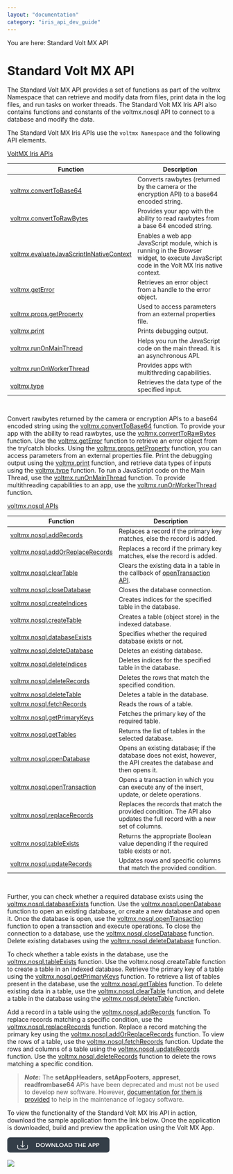 ```yaml
---
layout: "documentation"
category: "iris_api_dev_guide"
---
```

                            

You are here: Standard Volt MX API

Standard Volt MX API
=================

The Standard Volt MX API provides a set of functions as part of the voltmx Namespace that can retrieve and modify data from files, print data in the log files, and run tasks on worker threads. The Standard Volt MX Iris API also contains functions and constants of the voltmx.nosql API to connect to a database and modify the data.

The Standard Volt MX Iris APIs use the `voltmx Namespace` and the following API elements.

[VoltMX Iris APIs](voltmx_functions.html#volt-mx-namespace)

  
| Function | Description |
| --- | --- |
| [voltmx.convertToBase64](voltmx_functions.html#convertt) | Converts rawbytes (returned by the camera or the encryption API) to a base64 encoded string. |
| [voltmx.convertToRawBytes](voltmx_functions.html#convertr) | Provides your app with the ability to read rawbytes from a base 64 encoded string. |
| [voltmx.evaluateJavaScriptInNativeContext](voltmx_functions.html#evaluateJavaScript) | Enables a web app JavaScript module, which is running in the Browser widget, to execute JavaScript code in the Volt MX Iris native context. |
| [voltmx.getError](voltmx_functions.html#getError) | Retrieves an error object from a handle to the error object. |
| [voltmx.props.getProperty](voltmx_functions.html#props.ge) | Used to access parameters from an external properties file. |
| [voltmx.print](voltmx_functions.html#print) | Prints debugging output. |
| [voltmx.runOnMainThread](voltmx_functions.html#voltmx.run) | Helps you run the JavaScript code on the main thread. It is an asynchronous API. |
| [voltmx.runOnWorkerThread](voltmx_functions.html#voltmx.run2) | Provides apps with multithreding capabilities. |
| [voltmx.type](voltmx_functions.html#type) | Retrieves the data type of the specified input. |

 

Convert rawbytes returned by the camera or encryption APIs to a base64 encoded string using the [voltmx.convertToBase64](voltmx_functions.html#convertt) function. To provide your app with the ability to read rawbytes, use the [voltmx.convertToRawBytes](voltmx_functions.html#convertr) function. Use the [voltmx.getError](voltmx_functions.html#getError) function to retrieve an error object from the try/catch blocks. Using the [voltmx.props.getProperty](voltmx_functions.html#props.ge) function, you can access parameters from an external properties file. Print the debugging output using the [voltmx.print](voltmx_functions.html#print) function, and retrieve data types of inputs using the [voltmx.type](voltmx_functions.html#type) function. To run a JavaScript code on the Main Thread, use the [voltmx.runOnMainThread](voltmx_functions.html#voltmx.run) function. To provide multithreading capabilities to an app, use the [voltmx.runOnWorkerThread](voltmx_functions.html#voltmx.run2) function.

[voltmx.nosql APIs](voltmx_functions.html#volt-mx-nosql-apis)

| Function | Description |
| --- | --- |
| [voltmx.nosql.addRecords](voltmx_functions.html#voltmx.nosql.addRecords) | Replaces a record if the primary key matches, else the record is added. |
| [voltmx.nosql.addOrReplaceRecords](voltmx_functions.html#voltmx.nosql.addOrReplaceRecords) | Replaces a record if the primary key matches, else the record is added. |
| [voltmx.nosql.clearTable](voltmx_functions.html#voltmx.nosql.clearTable) | Clears the existing data in a table in the callback of [openTransaction API](#voltmx.nosql.openDatabase). |
| [voltmx.nosql.closeDatabase](voltmx_functions.html#voltmx.nosql.closeDatabase) | Closes the database connection. |
| [voltmx.nosql.createIndices](voltmx_functions.html#createIndices) | Creates indices for the specified table in the database. |
| [voltmx.nosql.createTable](voltmx_functions.html#voltmx.nosql.createTable) | Creates a table (object store) in the indexed database. |
| [voltmx.nosql.databaseExists](voltmx_functions.html#voltmx.nosql.databaseExists) | Specifies whether the required database exists or not. |
| [voltmx.nosql.deleteDatabase](voltmx_functions.html#voltmx.nosql.deleteDatabase) | Deletes an existing database. |
| [voltmx.nosql.deleteIndices](voltmx_functions.html#deleteIndices) | Deletes indices for the specified table in the database. |
| [voltmx.nosql.deleteRecords](voltmx_functions.html#voltmx.nosql.deleteRecords) | Deletes the rows that match the specified condition. |
| [voltmx.nosql.deleteTable](voltmx_functions.html#voltmx.nosql.deleteTable) | Deletes a table in the database. |
| [voltmx.nosql.fetchRecords](voltmx_functions.html#voltmx.nosql.fetchRecords) | Reads the rows of a table. |
| [voltmx.nosql.getPrimaryKeys](voltmx_functions.html#voltmx.nosql.getPrimaryKeys) | Fetches the primary key of the required table. |
| [voltmx.nosql.getTables](voltmx_functions.html#voltmx.nosql.getTables) | Returns the list of tables in the selected database. |
| [voltmx.nosql.openDatabase](voltmx_functions.html#voltmx.nosql.openDatabase) | Opens an existing database; if the database does not exist, however, the API creates the database and then opens it. |
| [voltmx.nosql.openTransaction](voltmx_functions.html#voltmx.nosql.openTransaction) | Opens a transaction in which you can execute any of the insert, update, or delete operations. |
| [voltmx.nosql.replaceRecords](voltmx_functions.html#voltmx.nosql.replaceRecords) | Replaces the records that match the provided condition. The API also updates the full record with a new set of columns. |
| [voltmx.nosql.tableExists](voltmx_functions.html#voltmx.nosql.tableExists) | Returns the appropriate Boolean value depending if the required table exists or not. |
| [voltmx.nosql.updateRecords](voltmx_functions.html#voltmx.nosql.updateRecords) | Updates rows and specific columns that match the provided condition. |

 

Further, you can check whether a required database exists using the [voltmx.nosql.databaseExists](voltmx_functions.html#voltmx.nosql.databaseExists) function. Use the [voltmx.nosql.openDatabase](voltmx_functions.html#voltmx.nosql.openDatabase) function to open an existing database, or create a new database and open it. Once the database is open, use the [voltmx.nosql.openTransaction](voltmx_functions.html#voltmx.nosql.openTransaction) function to open a transaction and execute operations. To close the connection to a database, use the [voltmx.nosql.closeDatabase](voltmx_functions.html#voltmx.nosql.closeDatabase) function. Delete existing databases using the [voltmx.nosql.deleteDatabase](voltmx_functions.html#voltmx.nosql.deleteDatabase) function.

To check whether a table exists in the database, use the [voltmx.nosql.tableExists](voltmx_functions.html#voltmx.nosql.tableExists) function. Use the voltmx.nosql.createTable function to create a table in an indexed database. Retrieve the primary key of a table using the [voltmx.nosql.getPrimaryKeys](voltmx_functions.html#voltmx.nosql.getPrimaryKeys) function. To retrieve a list of tables present in the database, use the [voltmx.nosql.getTables](voltmx_functions.html#voltmx.nosql.getTables) function. To delete existing data in a table, use the [voltmx.nosql.clearTable](voltmx_functions.html#voltmx.nosql.clearTable) function, and delete a table in the database using the [voltmx.nosql.deleteTable](voltmx_functions.html#voltmx.nosql.deleteTable) function.

Add a record in a table using the [voltmx.nosql.addRecords](voltmx_functions.html#voltmx.nosql.addRecords) function. To replace records matching a specific condition, use the [voltmx.nosql.replaceRecords](voltmx_functions.html#voltmx.nosql.replaceRecords) function. Replace a record matching the primary key using the [voltmx.nosql.addOrReplaceRecords](voltmx_functions.html#voltmx.nosql.addOrReplaceRecords) function. To view the rows of a table, use the [voltmx.nosql.fetchRecords](voltmx_functions.html#voltmx.nosql.fetchRecords) function. Update the rows and columns of a table using the [voltmx.nosql.updateRecords](voltmx_functions.html#voltmx.nosql.updateRecords) function. Use the [voltmx.nosql.deleteRecords](voltmx_functions.html#voltmx.nosql.deleteRecords) function to delete the rows matching a specific condition.

> **_Note:_** The **setAppHeaders**, **setAppFooters**, **appreset**, **readfrombase64** APIs have been deprecated and must not be used to develop new software. However, [documentation for them is provided](unsupportedapis.html#StandardAPI) to help in the maintenance of legacy software.

To view the functionality of the Standard Volt MX Iris API in action, download the sample application from the link below. Once the application is downloaded, build and preview the application using the Volt MX App.  

[![](resources/images/download_button_08__002__236x35.png)](https://github.com/KonyDocs/Sampleapps/tree/master/StandardVoltMXAPI)

![](resources/prettify/onload.png)
